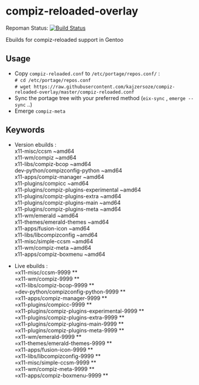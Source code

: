 # compiz-reloaded-overlay

Repoman Status: [![Build Status](https://travis-ci.org/kajzersoze/compiz-reloaded-overlay.svg?branch=master)](https://travis-ci.org/kajzersoze/compiz-reloaded-overlay)

Ebuilds for compiz-reloaded support in Gentoo

Usage
-----

* Copy `compiz-reloaded.conf` to `/etc/portage/repos.conf/`  :  
  `# cd /etc/portage/repos.conf`  
  `# wget https://raw.githubusercontent.com/kajzersoze/compiz-reloaded-overlay/master/compiz-reloaded.conf`
* Sync the portage tree with your preferred method (`eix-sync` , `emerge --sync` ..)
* Emerge `compiz-meta`

Keywords
--------

* Version ebuilds :  
x11-misc/ccsm ~amd64  
x11-wm/compiz ~amd64  
x11-libs/compiz-bcop ~amd64  
dev-python/compizconfig-python ~amd64  
x11-apps/compiz-manager ~amd64  
x11-plugins/compicc ~amd64  
x11-plugins/compiz-plugins-experimental ~amd64  
x11-plugins/compiz-plugins-extra ~amd64  
x11-plugins/compiz-plugins-main ~amd64  
x11-plugins/compiz-plugins-meta ~amd64  
x11-wm/emerald ~amd64  
x11-themes/emerald-themes ~amd64  
x11-apps/fusion-icon ~amd64  
x11-libs/libcompizconfig ~amd64  
x11-misc/simple-ccsm ~amd64  
x11-wm/compiz-meta ~amd64  
x11-apps/compiz-boxmenu ~amd64  

* Live ebuilds :  
=x11-misc/ccsm-9999 **  
=x11-wm/compiz-9999 **  
=x11-libs/compiz-bcop-9999 **  
=dev-python/compizconfig-python-9999 **  
=x11-apps/compiz-manager-9999 **  
=x11-plugins/compicc-9999 **  
=x11-plugins/compiz-plugins-experimental-9999 **  
=x11-plugins/compiz-plugins-extra-9999 **  
=x11-plugins/compiz-plugins-main-9999 **  
=x11-plugins/compiz-plugins-meta-9999 **  
=x11-wm/emerald-9999 **  
=x11-themes/emerald-themes-9999 **  
=x11-apps/fusion-icon-9999 **  
=x11-libs/libcompizconfig-9999 **  
=x11-misc/simple-ccsm-9999 **  
=x11-wm/compiz-meta-9999 **  
=x11-apps/compiz-boxmenu-9999 **  
